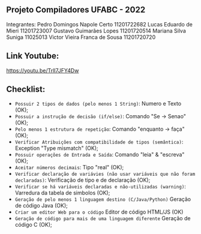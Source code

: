 ## Projeto Compiladores UFABC - 2022

Integrantes:
Pedro Domingos Napole Certo     11201722682
Lucas Eduardo de Mieri          11201723007
Gustavo Guimarães Lopes         11201720514
Mariana Silva Suniga            11025013
Victor Vieira Franca de Sousa   11201720720

## Link Youtube:
https://youtu.be/TrlI7JFY4Dw

## Checklist:
- `Possuir 2 tipos de dados (pelo menos 1 String)`:                 Numero e Texto                  (OK);
- `Possuir a instrução de decisão (if/else)`:                       Comando "Se -> Senao"           (OK);
- `Pelo menos 1 estrutura de repetição`:                            Comando "enquanto -> faça"      (OK);
- `Verificar Atribuições com compatibilidade de tipos (semântica)`: Exception "Type mismatch"       (OK);
- `Possuir operações de Entrada e Saída`:                           Comando "leia" & "escreva"      (OK);
- `Aceitar números decimais`:                                       Tipo "real"                     (OK);
- `Verificar declaração de variávies (não usar variáveis que não foram declaradas)`:  Verificação de tipo e de declaração  (OK);
- `Verificar se há variáveis declaradas e não-utilizadas (warning)`: Varredura da tabela de simbolos         (OK);
- `Geração de pelo menos 1 linguagem destino (C/Java/Python)`       Geração de código Java      (OK);
- `Criar um editor Web para o código`  Editor de código HTML/JS     (OK)
- `Geração de código para mais de uma linguagem diferente`          Geração de código C         (OK);